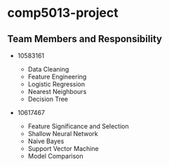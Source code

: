 # comp5013-project
 
## Team Members and Responsibility
- 10583161
    - Data Cleaning
    - Feature Engineering
    - Logistic Regression
    - Nearest Neighbours
    - Decision Tree

- 10617467
    - Feature Significance and Selection
    - Shallow Neural Network 
    - Naive Bayes
    - Support Vector Machine
    - Model Comparison
